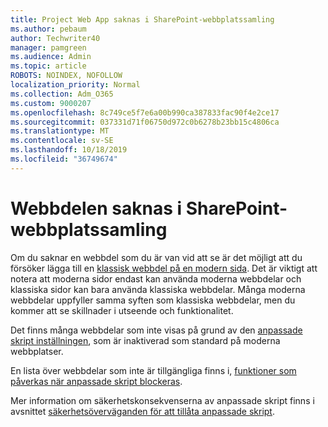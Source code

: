 ```yaml
---
title: Project Web App saknas i SharePoint-webbplatssamling
ms.author: pebaum
author: Techwriter40
manager: pamgreen
ms.audience: Admin
ms.topic: article
ROBOTS: NOINDEX, NOFOLLOW
localization_priority: Normal
ms.collection: Adm_O365
ms.custom: 9000207
ms.openlocfilehash: 8c749ce5f7e6a00b990ca387833fac90f4e2ce17
ms.sourcegitcommit: 037331d71f06750d972c0b6278b23bb15c4806ca
ms.translationtype: MT
ms.contentlocale: sv-SE
ms.lasthandoff: 10/18/2019
ms.locfileid: "36749674"
---
```

# <a name="missing-web-part-in-sharepoint-site-collection"></a>Webbdelen saknas i SharePoint-webbplatssamling

Om du saknar en webbdel som du är van vid att se är det möjligt att du försöker lägga till en [klassisk webbdel på en modern sida](https://support.office.com/article/classic-and-modern-web-part-experiences-3fdae6c3-8fc1-49ab-8708-8c104b882e64). Det är viktigt att notera att moderna sidor endast kan använda moderna webbdelar och klassiska sidor kan bara använda klassiska webbdelar. Många moderna webbdelar uppfyller samma syften som klassiska webbdelar, men du kommer att se skillnader i utseende och funktionalitet.

Det finns många webbdelar som inte visas på grund av den [anpassade skript inställningen](https://docs.microsoft.com/sharepoint/allow-or-prevent-custom-script), som är inaktiverad som standard på moderna webbplatser. 

En lista över webbdelar som inte är tillgängliga finns i, [funktioner som påverkas när anpassade skript blockeras](https://docs.microsoft.com/sharepoint/allow-or-prevent-custom-script#features-affected-when-custom-script-is-blocked).

 Mer information om säkerhetskonsekvenserna av anpassade skript finns i avsnittet [säkerhetsöverväganden för att tillåta anpassade skript](https://docs.microsoft.com/sharepoint/security-considerations-of-allowing-custom-script).

